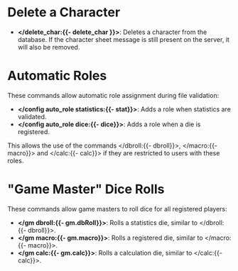 # Delete a Character
- **</delete_char:{{- delete_char }}>**: Deletes a character from the database. If the character sheet message is still present on the server, it will also be removed.

# Automatic Roles
These commands allow automatic role assignment during file validation:
- **</config auto_role statistics:{{- stat}}>**: Adds a role when statistics are validated.
- **</config auto_role dice:{{- dice}}>**: Adds a role when a die is registered. 

This allows the use of the commands </dbroll:{{- dbroll}}>, </macro:{{- macro}}> and </calc:{{- calc}}> if they are restricted to users with these roles.

# "Game Master" Dice Rolls
These commands allow game masters to roll dice for all registered players:
- **</gm dbroll:{{- gm.dbRoll}}>**: Rolls a statistics die, similar to </dbroll:{{- dbroll}}>.
- **</gm macro:{{- gm.macro}}>**: Rolls a registered die, similar to </macro:{{- macro}}>.
- **</gm calc:{{- gm.calc}}>**: Rolls a calculation die, similar to </calc:{{- calc}}>.

